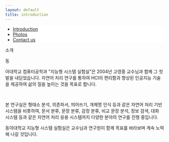 ```yaml
---
layout: default
title: introduction
---
```

 <div class="posts" style = "background-color:#ffffff;border-radius:0 15px">
          <ul class="posts-list">
            <li class="post-link">
                <a class="post-title" href="https://youngjoongko.github.io/Aboutus">Introduction </a>
            </li>
            <li class="post-link">
                <a class="post-title" href="https://youngjoongko.github.io/Aboutus">Photos</a>
            </li>
            <li class="post-link">
                <a class="post-title" href="https://youngjoongko.github.io/Aboutus">Contact us</a>
            </li>
          </ul>
  </div>

<p class="meta">소개</p>
<div class="post">
  <p class="intro"><span class="dropcap">동</span>
	<p class="intro">아대학교 컴퓨터공학과 "지능형 시스템 실험실"은 2004년 고영중 교수님과 함께 그 첫 발을 내딛었습니다. 자연어 처리 연구를 통하여 HCI의 편리함과 향상된 인공지능 기술을 제공하여 삶의 질을 높이는 것을 목표로 합니다. </p>
  <br>
	<p>본 연구실은 형태소 분석, 의존파서, 띄어쓰기, 개체명 인식 등과 같은 자연어 처리 기반 시스템을 비롯하여, 문서 분류, 문장 분류, 감정 분류, 비교 문장 분석, 정보 검색, 대화 시스템 등과 같은 자연어 처리 응용 시스템까지 다양한 분야의 연구를 진행 중입니다.
  <p>동아대학교 지능형 시스템 실험실은 교수님과 연구원이 함께 목표를 바라보며 계속 노력해 나갈 것입니다. </p>
	</div>
